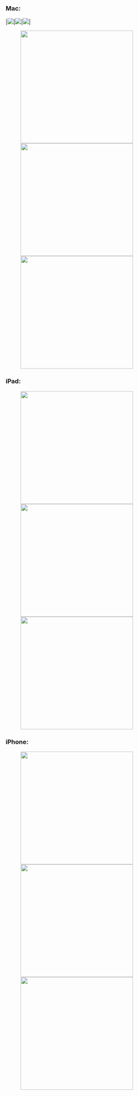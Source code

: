 
### Mac:

|![](https://ws1.sinaimg.cn/large/006tNbRwgy1fy7wjkyc41j31c00u0qv8.jpg)|![](https://ws1.sinaimg.cn/large/006tNbRwgy1fy7wjnjr9oj31c00u0x6q.jpg)|![](https://ws2.sinaimg.cn/large/006tNbRwgy1fy7wjpejojj31c00u04qq.jpg)|











<figure class="third">
<img src="https://ws1.sinaimg.cn/large/006tNbRwgy1fy7wjkyc41j31c00u0qv8.jpg" width="300px"/><img src="https://ws1.sinaimg.cn/large/006tNbRwgy1fy7wjnjr9oj31c00u0x6q.jpg" width="300px"/><img src="https://ws2.sinaimg.cn/large/006tNbRwgy1fy7wjpejojj31c00u04qq.jpg" width="300px"/>
</figure>

### iPad:

<figure class="third">
<img src="https://ws3.sinaimg.cn/large/006tNbRwgy1fy7wksarrqj30u0140qv6.jpg" width="300px"/><img src="https://ws2.sinaimg.cn/large/006tNbRwgy1fy7wkttakoj30u01407wh.jpg" width="300px"/><img src="https://ws3.sinaimg.cn/large/006tNbRwgy1fy7wkvat8xj30u0140b29.jpg" width="300px"/>
</figure>

### iPhone:

<figure class="third">
<img src="https://ws3.sinaimg.cn/large/006tNbRwgy1fy7wlg7fpej30ku1124qp.jpg" width="300px"/><img src="https://ws4.sinaimg.cn/large/006tNbRwgy1fy7wlha2rjj30ku112k0o.jpg" width="300px"/><img src="https://ws4.sinaimg.cn/large/006tNbRwgy1fy7wlisvt2j30ku1127ku.jpg" width="300px"/>
</figure>

